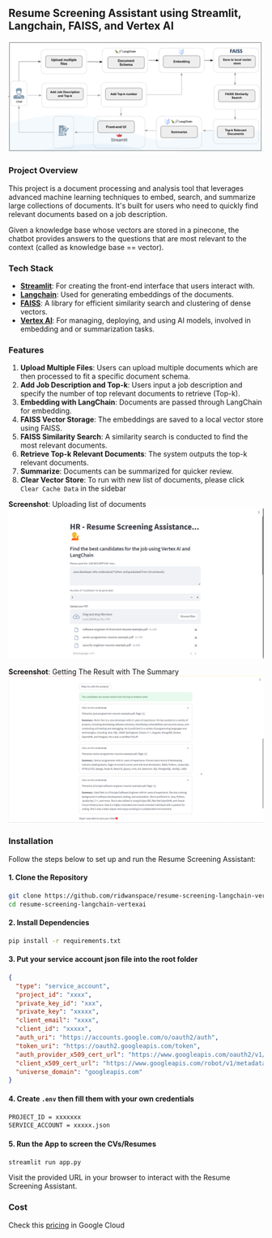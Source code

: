 ## Resume Screening Assistant using Streamlit, Langchain, FAISS, and Vertex AI

![Assistant](./assets/screenshot.png)

### Project Overview
This project is a document processing and analysis tool that leverages advanced machine learning techniques to embed, search, and summarize large collections of documents. It's built for users who need to quickly find relevant documents based on a job description.

Given a knowledge base whose vectors are stored in a pinecone, the chatbot provides answers to the questions that are most relevant to the context (called as knowledge base == vector).

### Tech Stack

- [**Streamlit**](https://streamlit.io/): For creating the front-end interface that users interact with.
- [**Langchain**](https://python.langchain.com/docs/get_started/introduction): Used for generating embeddings of the documents.
- [**FAISS**](https://faiss.ai/index.html): A library for efficient similarity search and clustering of dense vectors.
- [**Vertex AI**](https://cloud.google.com/vertex-ai?hl=en): For managing, deploying, and using AI models, involved in embedding and or summarization tasks.

### Features
1. **Upload Multiple Files**: Users can upload multiple documents which are then processed to fit a specific document schema.
2. **Add Job Description and Top-k**: Users input a job description and specify the number of top relevant documents to retrieve (Top-k).
3. **Embedding with LangChain**: Documents are passed through LangChain for embedding.
4. **FAISS Vector Storage**: The embeddings are saved to a local vector store using FAISS.
5. **FAISS Similarity Search**: A similarity search is conducted to find the most relevant documents.
6. **Retrieve Top-k Relevant Documents**: The system outputs the top-k relevant documents.
7. **Summarize**: Documents can be summarized for quicker review.
8. **Clear Vector Store**: To run with new list of documents, please click `Clear Cache Data` in the sidebar

**Screenshot**: Uploading list of documents
![Screenshot2](./assets/screenshot2.png)

**Screenshot**: Getting The Result with The Summary
![Screenshot2](./assets/screenshot3.png)

### Installation
Follow the steps below to set up and run the Resume Screening Assistant:

#### 1. Clone the Repository

```bash
git clone https://github.com/ridwanspace/resume-screening-langchain-vertexai.git
cd resume-screening-langchain-vertexai
```

#### 2. Install Dependencies
```bash
pip install -r requirements.txt
```

#### 3. Put your service account json file into the root folder
```json
{
  "type": "service_account",
  "project_id": "xxxx",
  "private_key_id": "xxx",
  "private_key": "xxxxx",
  "client_email": "xxxx",
  "client_id": "xxxxx",
  "auth_uri": "https://accounts.google.com/o/oauth2/auth",
  "token_uri": "https://oauth2.googleapis.com/token",
  "auth_provider_x509_cert_url": "https://www.googleapis.com/oauth2/v1/certs",
  "client_x509_cert_url": "https://www.googleapis.com/robot/v1/metadata/x509/xxxxxxxxxxx.iam.gserviceaccount.com",
  "universe_domain": "googleapis.com"
}
```

#### 4. Create `.env` then fill them with your own credentials
```bash
PROJECT_ID = xxxxxxx
SERVICE_ACCOUNT = xxxxx.json
```

#### 5. Run the App to screen the CVs/Resumes
```bash
streamlit run app.py
```
Visit the provided URL in your browser to interact with the Resume Screening Assistant.


### Cost
Check this [pricing](https://cloud.google.com/vertex-ai/pricing#generative_ai_models) in Google Cloud

